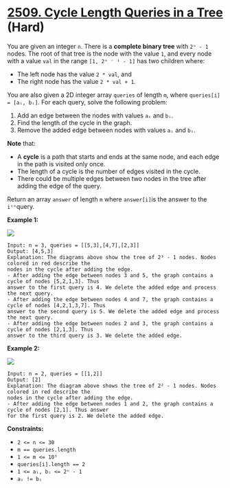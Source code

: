 # [2509. Cycle Length Queries in a Tree][link] (Hard)

[link]: https://leetcode.com/problems/cycle-length-queries-in-a-tree/

You are given an integer `n`. There is a **complete binary tree** with `2ⁿ - 1` nodes. The root of
that tree is the node with the value `1`, and every node with a value `val` in the range `[1, 2ⁿ ⁻ ¹ -
1]` has two children where:

- The left node has the value `2 * val`, and
- The right node has the value `2 * val + 1`.

You are also given a 2D integer array `queries` of length `m`, where `queries[i] = [aᵢ, bᵢ]`. For
each query, solve the following problem:

1. Add an edge between the nodes with values `aᵢ` and `bᵢ`.
2. Find the length of the cycle in the graph.
3. Remove the added edge between nodes with values `aᵢ` and `bᵢ`.

**Note** that:

- A **cycle** is a path that starts and ends at the same node, and each edge in the path is visited
only once.
- The length of a cycle is the number of edges visited in the cycle.
- There could be multiple edges between two nodes in the tree after adding the edge of the query.

Return an array  `answer` of length  `m` where `answer[i]`is the answer to the `iᵗʰ`query.

**Example 1:**

![](https://assets.leetcode.com/uploads/2022/10/25/bexample1.png)

```
Input: n = 3, queries = [[5,3],[4,7],[2,3]]
Output: [4,5,3]
Explanation: The diagrams above show the tree of 2³ - 1 nodes. Nodes colored in red describe the
nodes in the cycle after adding the edge.
- After adding the edge between nodes 3 and 5, the graph contains a cycle of nodes [5,2,1,3]. Thus
answer to the first query is 4. We delete the added edge and process the next query.
- After adding the edge between nodes 4 and 7, the graph contains a cycle of nodes [4,2,1,3,7]. Thus
answer to the second query is 5. We delete the added edge and process the next query.
- After adding the edge between nodes 2 and 3, the graph contains a cycle of nodes [2,1,3]. Thus
answer to the third query is 3. We delete the added edge.
```

**Example 2:**

![](https://assets.leetcode.com/uploads/2022/10/25/aexample2.png)

```
Input: n = 2, queries = [[1,2]]
Output: [2]
Explanation: The diagram above shows the tree of 2² - 1 nodes. Nodes colored in red describe the
nodes in the cycle after adding the edge.
- After adding the edge between nodes 1 and 2, the graph contains a cycle of nodes [2,1]. Thus answer
for the first query is 2. We delete the added edge.
```

**Constraints:**

- `2 <= n <= 30`
- `m == queries.length`
- `1 <= m <= 10⁵`
- `queries[i].length == 2`
- `1 <= aᵢ, bᵢ <= 2ⁿ - 1`
- `aᵢ != bᵢ`
